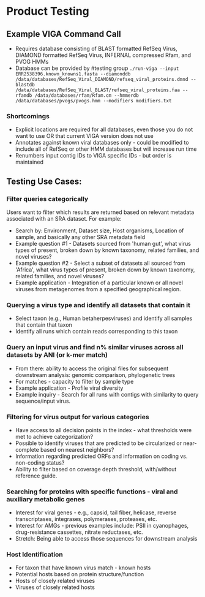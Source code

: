 # Product Testing

## Example VIGA Command Call
* Requires database consisting of BLAST formatted RefSeq Virus, DIAMOND formatted RefSeq Virus, INFERNAL compressed Rfam, and PVOG HMMs
* Database can be provided by #testing group
`./run-viga --input ERR2538396.known_knowns1.fasta --diamonddb /data/databases/RefSeq_Viral_DIAMOND/refseq_viral_proteins.dmnd --blastdb /data/databases/RefSeq_Viral_BLAST/refseq_viral_proteins.faa --rfamdb /data/databases/rfam/Rfam.cm --hmmerdb /data/databases/pvogs/pvogs.hmm --modifiers modifiers.txt`
### Shortcomings
* Explicit locations are required for all databases, even those you do not want to use OR that current VIGA version does not use
* Annotates against known viral databases only - could be modified to include all of RefSeq or other HMM databases but will increase run time
* Renumbers input contig IDs to VIGA specific IDs - but order is maintained


## Testing Use Cases:

### Filter queries categorically
Users want to filter which results are returned based on relevant metadata associated with an SRA dataset. For example:
- Search by: Environment, Dataset size, Host organisms, Location of sample, and basically any other SRA metadata field
- Example question #1 - Datasets sourced from 'human gut', what virus types of present, broken down by known taxonomy, related families, and novel viruses?
- Example question #2 - Select a subset of datasets all sourced from 'Africa', what virus types of present, broken down by known taxonomy, related families, and novel viruses?
- Example application - Integration of a particular known or all novel viruses from metagenomes from a specified geographical region.

### Querying a virus type and identify all datasets that contain it
- Select taxon (e.g., Human betaherpesviruses) and identify all samples that contain that taxon
- Identify all runs which contain reads corresponding to this taxon

### Query an input virus and find n% similar viruses across all datasets by ANI (or k-mer match)
- From there: ability to access the original files for subsequent downstream analysis: genomic comparison, phylogenetic trees
- For matches - capacity to filter by sample type 
- Example application - Profile viral diversity 
- Example inquiry - Search for all runs with contigs with similarity to query sequence/input virus.

### Filtering for virus output for various categories
- Have access to all decision points in the index - what thresholds were met to achieve categorization?
- Possible to identify viruses that are predicted to be circularized or near-complete based on nearest neighbors?
- Information regarding predicted ORFs and information on coding vs. non-coding status?
- Ability to filter based on coverage depth threshold, with/without reference guide.

### Searching for proteins with specific functions - viral and auxiliary metabolic genes
- Interest for viral genes - e.g., capsid, tail fiber, helicase, reverse transcriptases, integrases, polymerases, proteases, etc.
- Interest for AMGs - previous examples include: PSII in cyanophages, drug-resistance cassettes, nitrate reductases, etc.
- Stretch: Being able to access those sequences for downstream analysis

### Host Identification
- For taxon that have known virus match - known hosts
- Potential hosts based on protein structure/function
- Hosts of closely related viruses
- Viruses of closely related hosts
